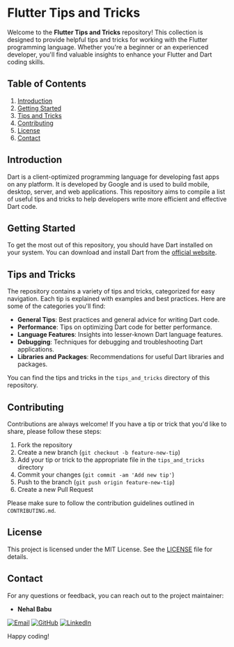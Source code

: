 # Flutter Tips and Tricks

Welcome to the **Flutter Tips and Tricks** repository! This collection is designed to provide helpful tips and tricks for working with the Flutter programming language. Whether you're a beginner or an experienced developer, you'll find valuable insights to enhance your Flutter and Dart coding skills.

## Table of Contents

1. [Introduction](#introduction)
2. [Getting Started](#getting-started)
3. [Tips and Tricks](#tips-and-tricks)
4. [Contributing](#contributing)
5. [License](#license)
6. [Contact](#contact)

## Introduction

Dart is a client-optimized programming language for developing fast apps on any platform. It is developed by Google and is used to build mobile, desktop, server, and web applications. This repository aims to compile a list of useful tips and tricks to help developers write more efficient and effective Dart code.

## Getting Started

To get the most out of this repository, you should have Dart installed on your system. You can download and install Dart from the [official website](https://dart.dev/get-dart).

## Tips and Tricks

The repository contains a variety of tips and tricks, categorized for easy navigation. Each tip is explained with examples and best practices. Here are some of the categories you'll find:

- **General Tips**: Best practices and general advice for writing Dart code.
- **Performance**: Tips on optimizing Dart code for better performance.
- **Language Features**: Insights into lesser-known Dart language features.
- **Debugging**: Techniques for debugging and troubleshooting Dart applications.
- **Libraries and Packages**: Recommendations for useful Dart libraries and packages.

You can find the tips and tricks in the `tips_and_tricks` directory of this repository.

## Contributing

Contributions are always welcome! If you have a tip or trick that you'd like to share, please follow these steps:

1. Fork the repository
2. Create a new branch (`git checkout -b feature-new-tip`)
3. Add your tip or trick to the appropriate file in the `tips_and_tricks` directory
4. Commit your changes (`git commit -am 'Add new tip'`)
5. Push to the branch (`git push origin feature-new-tip`)
6. Create a new Pull Request 

Please make sure to follow the contribution guidelines outlined in `CONTRIBUTING.md`.

## License

This project is licensed under the MIT License. See the [LICENSE](LICENSE) file for details.

## Contact

For any questions or feedback, you can reach out to the project maintainer:
 
- **Nehal Babu**
<p>
  <a href="mailto:inehalbabu@gmail.com"><img src="https://img.shields.io/badge/Email-D14836?style=flat&logo=gmail&logoColor=white" alt="Email"></a>
  <a href="https://github.com/inehalbabu"><img src="https://img.shields.io/badge/GitHub-100000?style=flat&logo=github&logoColor=white" alt="GitHub"></a>
  <a href="https://www.linkedin.com/in/inehalbabu"><img src="https://img.shields.io/badge/LinkedIn-0077B5?style=flat&logo=linkedin&logoColor=white" alt="LinkedIn"></a>
</p>

Happy coding!

